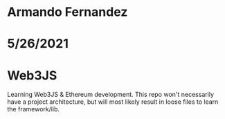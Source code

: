# Armando Fernandez
# 5/26/2021
# Web3JS
Learning Web3JS &amp; Ethereum development. This repo won't necessarily have a project architecture, but will most likely result in loose files to learn the framework/lib.
